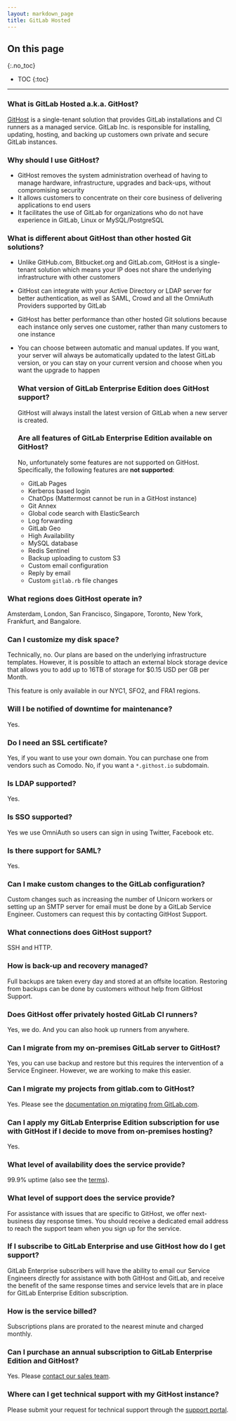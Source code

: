 ```yaml
---
layout: markdown_page
title: GitLab Hosted
---
```


## On this page
{:.no_toc}

- TOC
{:toc}

----


### What is GitLab Hosted a.k.a. GitHost?

[GitHost](https://githost.io) is a single-tenant solution that provides GitLab installations and CI runners as
a managed service. GitLab Inc. is responsible for installing, updating, hosting, and
backing up customers own private and secure GitLab instances.

### Why should I use GitHost?

* GitHost removes the system administration overhead of having to manage
  hardware, infrastructure, upgrades and back-ups, without compromising security
* It allows customers to concentrate on their core business of delivering
  applications to end users
* It facilitates the use of GitLab for organizations who do not have experience in
  GitLab, Linux or MySQL/PostgreSQL

### What is different about GitHost than other hosted Git solutions?

* Unlike GitHub.com, Bitbucket.org and GitLab.com, GitHost is a single-tenant
  solution which means your IP does not share the underlying infrastructure with
  other customers
* GitHost can integrate with your Active Directory or LDAP server for better
  authentication, as well as SAML, Crowd and all the OmniAuth Providers
  supported by GitLab
* GitHost has better performance than other hosted Git solutions because each
  instance only serves one customer, rather than many customers to one
  instance
* You can choose between automatic and manual updates. If you want, your server
  will always be automatically updated to the latest GitLab version, or you can
  stay on your current version and choose when you want the upgrade to happen

  ### What version of GitLab Enterprise Edition does GitHost support?

  GitHost will always install the latest version of GitLab when a new server is
  created.

  ### Are all features of GitLab Enterprise Edition available on GitHost?

  No, unfortunately some features are not supported on GitHost. Specifically, the following features are **not supported**:

  - GitLab Pages
  - Kerberos based login
  - ChatOps (Mattermost cannot be run in a GitHost instance)
  - Git Annex
  - Global code search with ElasticSearch
  - Log forwarding
  - GitLab Geo
  - High Availability
  - MySQL database
  - Redis Sentinel
  - Backup uploading to custom S3
  - Custom email configuration
  - Reply by email
  - Custom `gitlab.rb` file changes


### What regions does GitHost operate in?

Amsterdam, London, San Francisco, Singapore, Toronto, New York, Frankfurt, and Bangalore.

### Can I customize my disk space?

Technically, no. Our plans are based on the underlying infrastructure templates.
However, it is possible to attach an external block storage device that allows
you to add up to 16TB of storage for $0.15 USD per GB per Month.

This feature is only available in our NYC1, SFO2, and FRA1 regions.

### Will I be notified of downtime for maintenance?

Yes.

### Do I need an SSL certificate?

Yes, if you want to use your own domain. You can purchase one from vendors such
as Comodo. No, if you want a `*.githost.io` subdomain.

### Is LDAP supported?

Yes.

### Is SSO supported?

Yes we use OmniAuth so users can sign in using Twitter, Facebook etc.

### Is there support for SAML?

Yes.

### Can I make custom changes to the GitLab configuration?

Custom changes such as increasing the number of Unicorn workers or setting up an
SMTP server for email must be done by a GitLab Service Engineer. Customers can
request this by contacting GitHost Support.

### What connections does GitHost support?

SSH and HTTP.

### How is back-up and recovery managed?

Full backups are taken every day and stored at an offsite location. Restoring
from backups can be done by customers without help from GitHost Support.

### Does GitHost offer privately hosted GitLab CI runners?

Yes, we do. And you can also hook up runners from anywhere.

### Can I migrate from my on-premises GitLab server to GitHost?

Yes, you can use backup and restore but this requires the intervention of a
Service Engineer. However, we are working to make this easier.

### Can I migrate my projects from gitlab.com to GitHost?

Yes.  Please see the [documentation on migrating from GitLab.com](https://about.gitlab.com/gitlab-hosted/migrate-from-gitlab-com).

### Can I apply my GitLab Enterprise Edition subscription for use with GitHost if I decide to move from on-premises hosting?

Yes.


### What level of availability does the service provide?

99.9% uptime (also see the [terms](https://about.gitlab.com/terms/#githost)).

### What level of support does the service provide?

For assistance with issues that are specific to GitHost, we offer next-business day response times. You should receive a dedicated email address to reach the support team when you sign up for the service.

### If I subscribe to GitLab Enterprise and use GitHost how do I get support?

GitLab Enterprise subscribers will have the ability to email our Service
Engineers directly for assistance with both GitHost and GitLab, and receive the
benefit of the same response times and service levels that are in place for
GitLab Enterprise Edition subscription.

### How is the service billed?

Subscriptions plans are prorated to the nearest minute and charged monthly.

### Can I purchase an annual subscription to GitLab Enterprise Edition and GitHost?

Yes. Please [contact our sales team](/sales).

### Where can I get technical support with my GitHost instance?

Please submit your request for technical support through the [support portal](https://support.gitlab.com).
